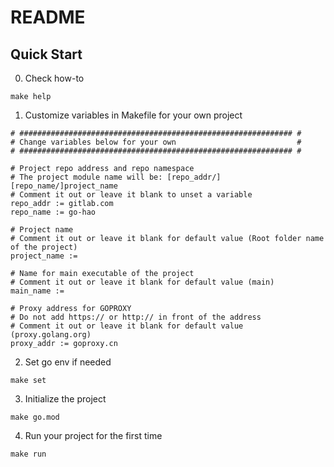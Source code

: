 # README

## Quick Start

0. Check how-to

```
make help
```

1. Customize variables in Makefile for your own project

```
# ############################################################# #
# Change variables below for your own                           #
# ############################################################# #

# Project repo address and repo namespace
# The project module name will be: [repo_addr/][repo_name/]project_name
# Comment it out or leave it blank to unset a variable
repo_addr := gitlab.com
repo_name := go-hao

# Project name
# Comment it out or leave it blank for default value (Root folder name of the project)
project_name :=

# Name for main executable of the project
# Comment it out or leave it blank for default value (main)
main_name :=

# Proxy address for GOPROXY
# Do not add https:// or http:// in front of the address
# Comment it out or leave it blank for default value (proxy.golang.org)
proxy_addr := goproxy.cn

```

2. Set go env if needed

```
make set
```

3. Initialize the project

```
make go.mod
```

4. Run your project for the first time

```
make run
```